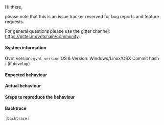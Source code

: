 Hi there,

please note that this is an issue tracker reserved for bug reports and feature requests.

For general questions please use the gitter channel: https://gitter.im/vntchain/community.

#### System information

Gvnt version: `gvnt version`
OS & Version: Windows/Linux/OSX
Commit hash : (if `develop`)

#### Expected behaviour


#### Actual behaviour


#### Steps to reproduce the behaviour


#### Backtrace

````
[backtrace]
````
